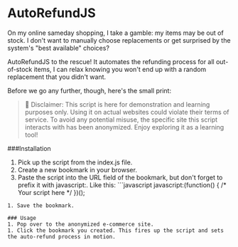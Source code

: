 # AutoRefundJS

On my online sameday shopping, I take a gamble: my items may be out of stock. I don't want to manually choose replacements or get surprised by the system's "best available" choices?

AutoRefundJS to the rescue! It automates the refunding process for all out-of-stock items, I can relax knowing you won't end up with a random replacement that you didn't want.

Before we go any further, though, here's the small print:

> 🚫 Disclaimer: This script is here for demonstration and learning purposes only. Using it on actual websites could violate their terms of service. To avoid any potential misuse, the specific site this script interacts with has been anonymized. Enjoy exploring it as a learning tool!

###Installation
1. Pick up the script from the index.js file.
1. Create a new bookmark in your browser.
1. Paste the script into the URL field of the bookmark, but don't forget to prefix it with javascript:. Like this: ```javascript
javascript:(function() { /* Your script here */ })();
```
1. Save the bookmark.

### Usage
1. Pop over to the anonymized e-commerce site.
1. Click the bookmark you created. This fires up the script and sets the auto-refund process in motion.





